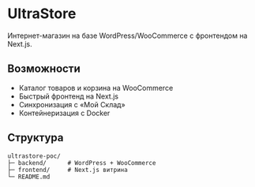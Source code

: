 # UltraStore

Интернет-магазин на базе WordPress/WooCommerce с фронтендом на Next.js.

## Возможности

- Каталог товаров и корзина на WooCommerce
- Быстрый фронтенд на Next.js
- Синхронизация с «Мой Склад»
- Контейнеризация с Docker

## Структура

```
ultrastore-poc/
├─ backend/      # WordPress + WooCommerce
├─ frontend/     # Next.js витрина
└─ README.md
```
